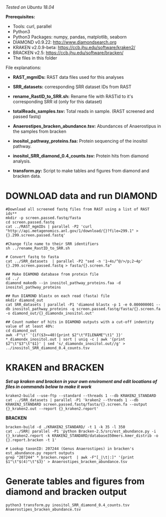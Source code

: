 *Tested on Ubuntu 18.04*

**Prerequisites:**
- Tools: curl, parallel
- Python3
- Python3 Packages: numpy, pandas, matplotlib, seaborn
- DIAMOND v0.9.22: http://www.diamondsearch.org
- KRAKEN v2.0.9-beta: https://ccb.jhu.edu/software/kraken2/
- BRACKEN v2.5: https://ccb.jhu.edu/software/bracken/
- The files in this folder


 File explanations:

- **RAST_mgmIDs:** RAST data files used for this analyses
- **SRR_datasets:** corresponding SRR dataset IDs from RAST
- **rename_RastID_to_SRR.sh:** Rename file with RASTid to it's corresponding SRR id (only for this dataset)
- **totalReads_samples.tsv:** Total reads in sample. (RAST screened and passed fastq)
  

- **Anaerostipes_bracken_abundance.tsv:** Abundances of Anaerostipus in the samples from bracken
- **inositol_pathway_proteins.faa:** Protein sequencing of the inositol pathway. 
- **inositol_SRR_diamond_0.4_counts.tsv:** Protein hits from diamond analysis.
- **transform.py:** Script to make tables and figures from diamond and bracken data.


# DOWNLOAD data and run DIAMOND
```
#Download all screened fastq files from RAST using a list of RAST ids**
mkdir -p screen.passed.fastq/fasta
cd screen.passed.fastq
cat ../RAST_mgmIDs | parallel -P2 'curl "http://api.metagenomics.anl.gov/1/download/{}?file=299.1" > {}.299.screen.passed.fastq'

#Change file name to their SRR identifiers
sh ../rename_RastID_to_SRR.sh

# Convert fastq to fasta
cat ../SRR_datasets  | parallel -P2 "sed -n '1~4s/^@/>/p;2~4p' {}.299.screen.passed.fastq > fasta/{}.screen.fa"

## Make DIAMOND database from protein file
cd ../
diamond makedb --in inositol_pathway_proteins.faa -d inositol_pathway_proteins

## Run DIAMOND blastx on each read (fasta) file
mkdir diamond_out
cat SRR_datasets | parallel -P1 'diamond blastx -p 1 -e 0.000000001 --db inositol_pathway_proteins -q screen.passed.fastq/fasta/{}.screen.fa -o diamond_out/{}_diamondx_inositol.out'

## Count number of hits in DIAMOND outputs with a cut-off indentity value of at least 40%:
cd diamond_out
awk -F"\t" '{if($3>=40){print $2"\t"FILENAME"\t1" }}' *_diamondx_inositol.out | sort | uniq -c | awk '{print $2"\t"$3"\t"$1}' | sed 's/_diamondx_inositol.out//g' > ../inositol_SRR_diamond_0.4_counts.tsv
```

# KRAKEN and BRACKEN
***Set up kraken and bracken in your own enviroment and edit locations of files in commands below to make it work***
```
kraken2-build --use-ftp --standard --threads 1 --db KRAKEN2_STANDARD
cat ../SRR_datasets | parallel -P1 'kraken2 --threads 1 --db KRAKEN2_STANDARD screen.passed.fastq/fasta/{}.screen.fa --output {}_kraken2.out --report {}_kraken2.report'
```
**BRACKEN**
```
bracken-build -d ./KRAKEN2_STANDARD/ -t 1 -k 35 -l 350
cat ../SRR| parallel -P1 'python Bracken-2.5/src/est_abundance.py -i {}_kraken2.report -k KRAKEN2_STANDARD/database350mers.kmer_distrib -o {}.report.bracken -t 1'

# Lookup taxonID: 207244 (Genus Anaerostipes) in bracken's est_abundance.py report outputs
grep "207244" *_bracken.report  | awk -F"[_|\t|:]" '{print $1"\t"$(4)"\t"$3}' > Anaerostipes_bracken_abundance.tsv
```

# Generate tables and figures from diamond and bracken output
```
python3 transform.py inositol_SRR_diamond_0.4_counts.tsv Anaerostipes_bracken_abundance.tsv
```
